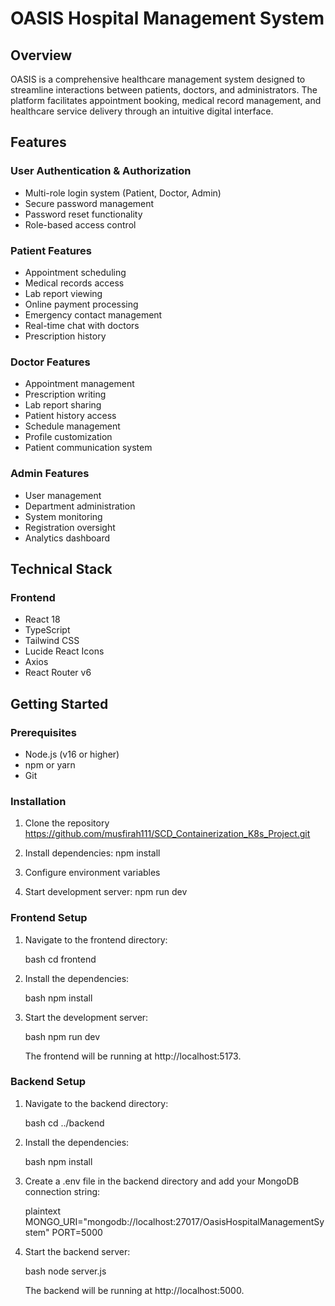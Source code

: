 # OASIS Hospital Management System

## Overview
OASIS is a comprehensive healthcare management system designed to streamline interactions between patients, doctors, and administrators. The platform facilitates appointment booking, medical record management, and healthcare service delivery through an intuitive digital interface.

## Features

### User Authentication & Authorization
- Multi-role login system (Patient, Doctor, Admin)
- Secure password management
- Password reset functionality
- Role-based access control

### Patient Features
- Appointment scheduling
- Medical records access
- Lab report viewing
- Online payment processing
- Emergency contact management
- Real-time chat with doctors
- Prescription history

### Doctor Features
- Appointment management
- Prescription writing
- Lab report sharing
- Patient history access
- Schedule management
- Profile customization
- Patient communication system

### Admin Features
- User management
- Department administration
- System monitoring
- Registration oversight
- Analytics dashboard

## Technical Stack

### Frontend
- React 18
- TypeScript
- Tailwind CSS
- Lucide React Icons
- Axios
- React Router v6


## Getting Started

### Prerequisites
- Node.js (v16 or higher)
- npm or yarn
- Git

### Installation
1. Clone the repository
https://github.com/musfirah111/SCD_Containerization_K8s_Project.git

2. Install dependencies: npm install
3. Configure environment variables
4. Start development server: npm run dev


### Frontend Setup

1. Navigate to the frontend directory:

   bash
   cd frontend
   

2. Install the dependencies:

   bash
   npm install
   

3. Start the development server:

   bash
   npm run dev
   

   The frontend will be running at http://localhost:5173.

### Backend Setup

1. Navigate to the backend directory:

   bash
   cd ../backend
   

2. Install the dependencies:

   bash
   npm install
   

3. Create a .env file in the backend directory and add your MongoDB connection string:

   plaintext
   MONGO_URI="mongodb://localhost:27017/OasisHospitalManagementSystem"
   PORT=5000
   

4. Start the backend server:

   bash
   node server.js
   

   The backend will be running at http://localhost:5000.
